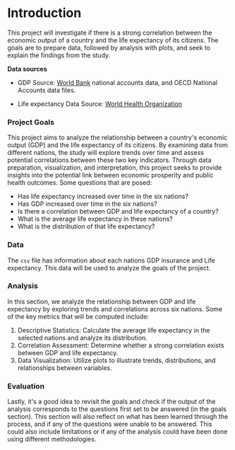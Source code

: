 # Introduction

This project will investigate if there is a strong correlation between the economic output of a country and the life expectancy of its citizens. The goals are to prepare data, followed by analysis with plots, and seek to explain the findings from the study.

**Data sources**

- GDP Source: [World Bank](https://data.worldbank.org/indicator/NY.GDP.MKTP.CD) national accounts data, and OECD National Accounts data files.

- Life expectancy Data Source: [World Health Organization](http://apps.who.int/gho/data/node.main.688)

### Project Goals

This project aims to analyze the relationship between a country's economic output (GDP) and the life expectancy of its citizens. By examining data from different nations, the study will explore trends over time and assess potential correlations between these two key indicators. Through data preparation, visualization, and interpretation, this project seeks to provide insights into the potential link between economic prosperity and public health outcomes. Some questions that are posed:

+ Has life expectancy increased over time in the six nations?
+ Has GDP increased over time in the six nations?
+ Is there a correlation between GDP and life expectancy of a country?
+ What is the average life expectancy in these nations?
+ What is the distribution of that life expectancy?

### Data

The `csv` file has information about each nations GDP insurance and Life expectancy. This data will be used to analyze the goals of the project.

### Analysis

In this section, we analyze the relationship between GDP and life expectancy by exploring trends and correlations across six nations. Some of the key metrics that will be computed include:

1. Descriptive Statistics: Calculate the average life expectancy in the selected nations and analyze its distribution.
1. Correlation Assessment: Determine whether a strong correlation exists between GDP and life expectancy.
1. Data Visualization: Utilize plots to illustrate trends, distributions, and relationships between variables.

### Evaluation

Lastly, it's a good idea to revisit the goals and check if the output of the analysis corresponds to the questions first set to be answered (in the goals section). This section will also reflect on what has been learned through the process, and if any of the questions were unable to be answered. This could also include limitations or if any of the analysis could have been done using different methodologies.

